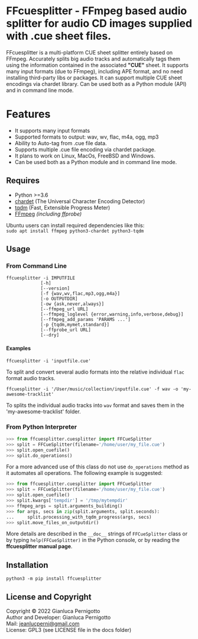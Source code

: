 # FFcuesplitter - FFmpeg based audio splitter for audio CD images supplied with .cue sheet files.

FFcuesplitter is a multi-platform CUE sheet splitter entirely based on FFmpeg. 
Accurately splits big audio tracks and automatically tags them using the information 
contained in the associated **"CUE"** sheet. It supports many input formats (due to FFmpeg), 
including APE format, and no need installing third-party libs or packages. It can 
support multiple CUE sheet encodings via chardet library. Can be used both as a Python 
module (API) and in command line mode.   

# Features

- It supports many input formats
- Supported formats to output: wav, wv, flac, m4a, ogg, mp3
- Ability to Auto-tag from .cue file data.
- Supports multiple .cue file encoding via chardet package.
- It plans to work on Linux, MacOs, FreeBSD and Windows.
- Can be used both as a Python module and in command line mode.

## Requires

- Python >=3.6
- [chardet](https://pypi.org/project/chardet/) (The Universal Character Encoding Detector)
- [tqdm](https://pypi.org/project/tqdm/#description) (Fast, Extensible Progress Meter)
- [FFmpeg](https://ffmpeg.org/) *(including ffprobe)*

 
Ubuntu users can install required dependencies like this:   
`sudo apt install ffmpeg python3-chardet python3-tqdm`   

## Usage

### From Command Line

```
ffcuesplitter -i IMPUTFILE
             [-h] 
             [--version] 
             [-f {wav,wv,flac,mp3,ogg,m4a}] 
             [-o OUTPUTDIR]
             [-ow {ask,never,always}] 
             [--ffmpeg_url URL]
             [--ffmpeg_loglevel {error,warning,info,verbose,debug}]
             [--ffmpeg_add_params 'PARAMS ...'] 
             [-p {tqdm,mymet,standard}]
             [--ffprobe_url URL] 
             [--dry]

```

#### Examples

`ffcuesplitter -i 'inputfile.cue'`   

To split and convert several audio formats into the relative individual 
`flac` format audio tracks.    

`ffcuesplitter -i '/User/music/collection/inputfile.cue' -f wav -o 'my-awesome-tracklist'`   

To splits the individual audio tracks into `wav` format 
and saves them in the 'my-awesome-tracklist' folder.   

### From Python Interpreter

```python
>>> from ffcuesplitter.cuesplitter import FFCueSplitter
>>> split = FFCueSplitter(filename='/home/user/my_file.cue')
>>> split.open_cuefile()
>>> split.do_operations()
```

For a more advanced use of this class do not use `do_operations` method as it 
automates all operations. The following example is suggested:   

```python
>>> from ffcuesplitter.cuesplitter import FFCueSplitter
>>> split = FFCueSplitter(filename='/home/user/my_file.cue')
>>> split.open_cuefile()
>>> split.kwargs['tempdir'] = '/tmp/mytempdir'
>>> ffmpeg_args = split.arguments_building()
>>> for args, secs in zip(split.arguments, split.seconds):
...     split.processing_with_tqdm_progress(args, secs)
>>> split.move_files_on_outputdir()
```

More details are described in the `__doc__` strings of `FFCueSplitter` class or by typing 
`help(FFCueSplitter)` in the Python console, or by reading the **ffcuesplitter manual page**.

## Installation

`python3 -m pip install ffcuesplitter`

## License and Copyright

Copyright © 2022 Gianluca Pernigotto   
Author and Developer: Gianluca Pernigotto   
Mail: <jeanlucperni@gmail.com>   
License: GPL3 (see LICENSE file in the docs folder)


